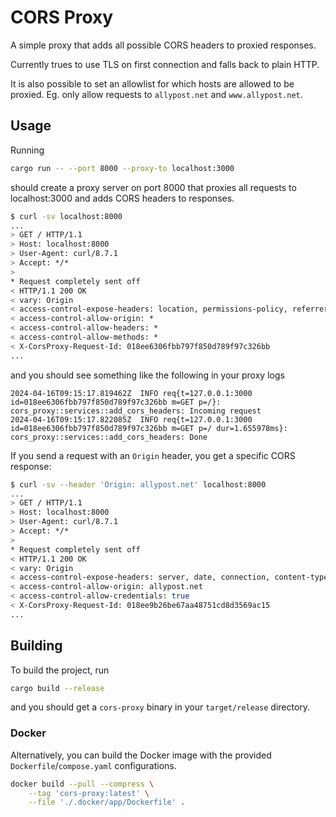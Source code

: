 # CORS Proxy

A simple proxy that adds all possible CORS headers to proxied responses.

Currently trues to use TLS on first connection and falls back to plain HTTP.

It is also possible to set an allowlist for which hosts are allowed to be proxied.
Eg. only allow requests to `allypost.net` and `www.allypost.net`.

## Usage

Running

```bash
cargo run -- --port 8000 --proxy-to localhost:3000
```

should create a proxy server on port 8000 that proxies all requests to localhost:3000 and adds CORS headers to responses.

```bash
$ curl -sv localhost:8000
...
> GET / HTTP/1.1
> Host: localhost:8000
> User-Agent: curl/8.7.1
> Accept: */*
>
* Request completely sent off
< HTTP/1.1 200 OK
< vary: Origin
< access-control-expose-headers: location, permissions-policy, referrer-policy, vary, x-clacks-overhead, x-content-type-options, date, content-length, content-type
< access-control-allow-origin: *
< access-control-allow-headers: *
< access-control-allow-methods: *
< X-CorsProxy-Request-Id: 018ee6306fbb797f850d789f97c326bb
...
```

and you should see something like the following in your proxy logs

```log
2024-04-16T09:15:17.819462Z  INFO req{t=127.0.0.1:3000 id=018ee6306fbb797f850d789f97c326bb m=GET p=/}: cors_proxy::services::add_cors_headers: Incoming request
2024-04-16T09:15:17.822085Z  INFO req{t=127.0.0.1:3000 id=018ee6306fbb797f850d789f97c326bb m=GET p=/ dur=1.655978ms}: cors_proxy::services::add_cors_headers: Done
```

If you send a request with an `Origin` header, you get a specific CORS response:

```bash
$ curl -sv --header 'Origin: allypost.net' localhost:8000
...
> GET / HTTP/1.1
> Host: localhost:8000
> User-Agent: curl/8.7.1
> Accept: */*
>
* Request completely sent off
< HTTP/1.1 200 OK
< vary: Origin
< access-control-expose-headers: server, date, connection, content-type, content-length
< access-control-allow-origin: allypost.net
< access-control-allow-credentials: true
< X-CorsProxy-Request-Id: 018ee9b26be67aa48751cd8d3569ac15
...
```

## Building

To build the project, run

```bash
cargo build --release
```

and you should get a `cors-proxy` binary in your `target/release` directory.

### Docker

Alternatively, you can build the Docker image with the provided `Dockerfile`/`compose.yaml` configurations.

```bash
docker build --pull --compress \
    --tag 'cors-proxy:latest' \
    --file './.docker/app/Dockerfile' .
```
